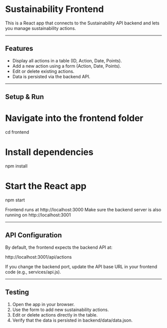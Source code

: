 # Sustainability Frontend

This is a React app that connects to the Sustainability API backend and lets you manage sustainability actions.

---

## Features

- Display all actions in a table (ID, Action, Date, Points).
- Add a new action using a form (Action, Date, Points).
- Edit or delete existing actions.
- Data is persisted via the backend API.

---

## Setup & Run

# Navigate into the frontend folder
cd frontend

# Install dependencies
npm install

# Start the React app
npm start

Frontend runs at http://localhost:3000
Make sure the backend server is also running on http://localhost:3001

---

## API Configuration

By default, the frontend expects the backend API at:

http://localhost:3001/api/actions

If you change the backend port, update the API base URL in your frontend code (e.g., services/api.js).

---

## Testing

1. Open the app in your browser.
2. Use the form to add new sustainability actions.
3. Edit or delete actions directly in the table.
4. Verify that the data is persisted in backend/data/data.json.

